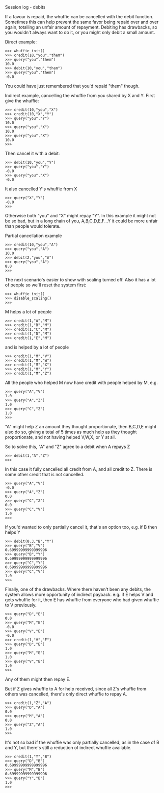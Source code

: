 Session log - debits

If a favour is repaid, the whuffie can be cancelled with the debit function. Sometimes this can help prevent the same favor being repaid over and over again, totalling an unfair amount of repayment. Debiting has drawbacks, so you wouldn't always want to do it, or you might only debit a small amount.

Direct example:

	>>> whuffie_init()
	>>> credit(10,"you","them")
	>>> query("you","them")
	10.0
	>>> debit(10,"you","them")
	>>> query("you","them")
	-0.0

You could have just remembered that you'd repaid "them" though.

Indirect example, cancelling the whuffie from you shared by X and Y. First give the whuffie:

	>>> credit(10,"you","X")
	>>> credit(10,"X","Y")
	>>> query("you","Y")
	10.0
	>>> query("you","X")
	10.0
	>>> query("you","X")
	10.0
	>>> 

Then cancel it with a debit:

	>>> debit(10,"you","Y")
	>>> query("you","Y")
	-0.0
	>>> query("you","X")
	-0.0

It also cancelled Y's whuffie from X

	>>> query("X","Y")
	-0.0
	>>> 

Otherwise both "you" and "X" might repay "Y". In this example it might not be so bad, but in a long chain of you, A,B,C,D,E,F...Y it could be more unfair than people would tolerate.

Partial cancellation example

	>>> credit(10,"you","A")
	>>> query("you","A")
	10.0
	>>> debit(2,"you","A")
	>>> query("you","A")
	8.0
	>>> 

The next scenario's easier to show with scaling turned off. Also it has a lot of people so we'll reset the system first:

	>>> whuffie_init()
	>>> disable_scaling()
	>>> 

M helps a lot of people

	>>> credit(1,"A","M")
	>>> credit(1,"B","M")
	>>> credit(1,"C","M")
	>>> credit(1,"D","M")
	>>> credit(1,"E","M")

and is helped by a lot of people


	>>> credit(1,"M","V")
	>>> credit(1,"M","W")
	>>> credit(1,"M","X")
	>>> credit(1,"M","Y")
	>>> credit(1,"M","Z")

All the people who helped M now have credit with people helped by M, e.g.

	>>> query("A","V")
	1.0
	>>> query("A","Z")
	1.0
	>>> query("C","Z")
	1.0
	>>> 

"A" might help Z an amount they thought proportionate, then B,C,D,E might also do so, giving a total of 5 times as much help as they thought proportionate, and not having helped V,W,X, or Y at all.

So to solve this, "A" and "Z" agree to a debit when A repays Z

	>>> debit(1,"A","Z")
	>>> 

In this case it fully cancelled all credit from A, and all credit to Z. There is some other credit that is not cancelled.

	>>> query("A","V")
	-0.0
	>>> query("A","Z")
	0.0
	>>> query("C","Z")
	0.0
	>>> query("C","V")
	1.0
	>>> 

If you'd wanted to only partially cancel it, that's an option too, e.g. if B then helps Y

	>>> debit(0.3,"B","Y")
	>>> query("B","V")
	0.69999999999999996
	>>> query("B","Y")
	0.69999999999999996
	>>> query("C","Y")
	0.69999999999999996
	>>> query("C","V")
	1.0
	>>> 

Finally, one of the drawbacks. Where there haven't been any debits, the system allows more opportunity of indirect payback. e.g. if E helps V and gets whuffie for it, then E has whuffie from everyone who had given whuffie to V previously.

	>>> query("D","E")
	0.0
	>>> query("M","E")
	-0.0
	>>> query("V","E")
	-0.0
	>>> credit(1,"V","E")
	>>> query("D","E")
	1.0
	>>> query("M","E")
	1.0
	>>> query("V","E")
	1.0
	>>> 

Any of them might then repay E.

But if Z gives whuffie to A for help received, since all Z's whuffie from others was cancelled, there's only direct whuffie to repay A.

	>>> credit(1,"Z","A")
	>>> query("D","A")
	0.0
	>>> query("M","A")
	0.0
	>>> query("Z","A")
	1.0
	>>> 

It's not so bad if the whuffie was only partially cancelled, as in the case of B and Y, but there's still a reduction of indirect whuffie available.

	>>> credit(1,"Y","B")
	>>> query("D","B")
	0.69999999999999996
	>>> query("M","B")
	0.69999999999999996
	>>> query("Y","B")
	1.0
	>>> 


